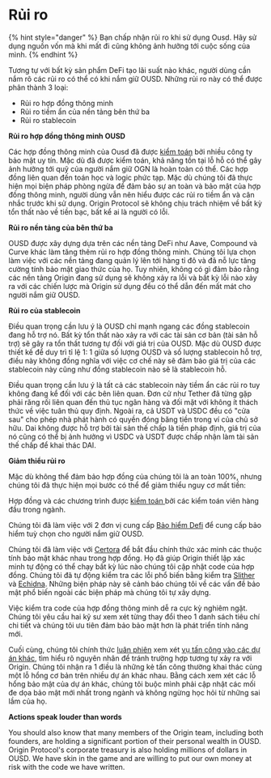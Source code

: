 # Rủi ro

{% hint style="danger" %}
Bạn chấp nhận rủi ro khi sử dụng Ousd. Hãy sử dụng nguồn vốn mà khi mất đi cũng không ảnh hưởng tới cuộc sống của mình.
{% endhint %}

Tương tự với bất kỳ sản phẩm DeFi tạo lãi suất nào khác, người dùng cần nắm rõ các rủi ro có thể có khi nắm giữ OUSD. Những rủi ro này có thể được phân thành 3 loại:

* Rủi ro hợp đồng thông minh
* Rủi ro tiềm ẩn của nền tảng bên thứ ba
* Rủi ro stablecoin

**Rủi ro hợp đồng thông minh OUSD**

Các hợp đồng thông minh của Ousd đã được [kiểm toán](audits.md) bởi nhiều công ty bảo mật uy tín. Mặc dù đã được kiểm toán, khả năng tồn tại lỗ hỗ có thể gây ảnh hưởng tới quỹ của người nắm giữ OGN là hoàn toàn có thể. Các hợp đồng liên quan đến toán học và logic phức tạp. Mặc dù chúng tôi đã thực hiện mọi biện pháp phòng ngừa để đảm bảo sự an toàn và bảo mật của hợp đồng thông minh, người dùng vẫn nên hiểu được các rủi ro tiềm ẩn và cân nhắc trước khi sử dụng. Origin Protocol sẽ không chịu trách nhiệm về bất kỳ tổn thất nào về tiền bạc, bất kể ai là người có lỗi.

**Rủi ro nền tảng của bên thứ ba**

OUSD được xây dựng dựa trên các nền tảng DeFi như Aave, Compound và Curve khác làm tăng thêm rủi ro hợp đồng thông minh. Chúng tôi lựa chọn làm việc với các nền tảng đang quản lý lên tới hàng tỉ đô và đã nỗ lực tăng cường tính bảo mật giao thức của họ. Tuy nhiên, không có gì đảm bảo rằng các nền tảng Origin đang sử dụng sẽ không xảy ra lỗi và bất kỳ lỗi nào xảy ra với các chiến lược mà Origin sử dụng đều có thể dẫn đến mất mát cho người nắm giữ OUSD.

**Rủi ro của stablecoin**

Điều quan trọng cần lưu ý là OUSD chỉ mạnh ngang các đồng stablecoin đang hỗ trợ nó. Bất kỳ tổn thất nào xảy ra với các tài sản cơ bản (tài sản hỗ trợ) sẽ gây ra tổn thất tương tự đối với giá trị của OUSD. Mặc dù OUSD được thiết kế để duy trì tỉ lệ 1: 1 giữa số lượng OUSD và số lượng stablecoin hỗ trợ, điều này không đồng nghĩa với việc cơ chế này sẽ đảm bảo giá trị của các stablecoin này cũng như đồng stablecoin nào sẽ là stablecoin hỗ.

Điều quan trọng cần lưu ý là tất cả các stablecoin này tiềm ẩn các rủi ro tuy không đang kể đối với các bên liên quan. Đơn cử như Tether đã từng gặp phải răng rối liên quan đến thủ tục ngân hàng và đối mặt với không ít thách thức về việc tuân thủ quy định. Ngoài ra, cả USDT và USDC đều có "cửa sau" cho phép nhà phát hành có quyền đóng băng tiền trong ví của chủ sở hữu. Dai không được hỗ trợ bởi tài sản thế chấp là tiền pháp định, giá trị của nó cũng có thể bị ảnh hưởng vì USDC và USDT được chấp nhận làm tài sản thế chấp để khai thác DAI.

**Giảm thiểu rủi ro**

Mặc dù không thể đảm bảo hợp đồng của chúng tôi là an toàn 100%, nhưng chúng tôi đã thực hiện mọi bước có thể để giảm thiểu nguy cơ mất tiền:

Hợp đồng và các chương trình được [kiểm toán ](audits.md)bởi các kiểm toán viên hàng đầu trong ngành.

Chúng tôi đã làm việc với 2 đơn vị cung cấp [Bảo hiểm Defi](insurance.md) để cung cấp bảo hiểm tuỳ chọn cho người nắm giữ OUSD.

Chúng tôi đã làm việc với [Certora](https://www.certora.com/) để bắt đầu chính thức xác minh các thuộc tính bảo mật khác nhau trong hợp đồng. Họ đã giúp Origin thiết lập xác minh tự động có thể chạy bất kỳ lúc nào chúng tôi cập nhật code của hợp đồng. Chúng tôi đã tự động kiểm tra các lỗi phổ biến bằng kiểm tra [Slither](https://github.com/crytic/slither) và [Echidna](https://github.com/crytic/echidna). Những biện pháp này sẽ cảnh báo chúng tôi về các vấn đề bảo mật phổ biến ngoài các biện pháp mà chúng tôi tự xây dựng.

Việc kiểm tra code của hợp đồng thông minh dễ ra cực kỳ nghiêm ngặt. Chúng tôi yêu cầu hai kỹ sư xem xét từng thay đổi theo 1 danh sách tiêu chí chi tiết và chúng tôi ưu tiên đảm bảo bảo mật hơn là phát triển tính năng mới.

Cuối cùng, chúng tôi chính thức [luân phiên](https://github.com/OriginProtocol/security/blob/master/incidents/ROTATION.md) xem xét [vụ tấn công vào các dự án khác](https://github.com/OriginProtocol/security/tree/master/incidents), tìm hiểu rõ nguyên nhân để tránh trường hợp tương tự xảy ra với Origin. Chúng tôi nhận ra 1 điều là những kẻ tấn công thường khai thác cùng một lỗ hổng cơ bản trên nhiều dự án khác nhau. Bằng cách xem xét các lỗ hổng bảo mật của dự án khác, chúng tôi buộc mình phải cập nhật các mối đe dọa bảo mật mới nhất trong ngành và không ngừng học hỏi từ những sai lầm của họ.

**Actions speak louder than words**

You should also know that many members of the Origin team, including both founders, are holding a significant portion of their personal wealth in OUSD. Origin Protocol's corporate treasury is also holding millions of dollars in OUSD. We have skin in the game and are willing to put our own money at risk with the code we have written.



